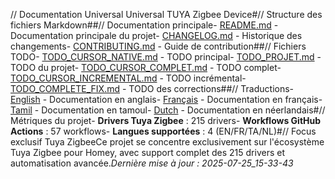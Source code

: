 // Documentation Universal Universal TUYA Zigbee Device#// Structure des fichiers Markdown##// Documentation principale- [README.md](README.md) - Documentation principale du projet- [CHANGELOG.md](CHANGELOG.md) - Historique des changements- [CONTRIBUTING.md](CONTRIBUTING.md) - Guide de contribution##// Fichiers TODO- [TODO_CURSOR_NATIVE.md](todo/TODO_CURSOR_NATIVE.md) - TODO principal- [TODO_PROJET.md](todo/TODO_PROJET.md) - TODO du projet- [TODO_CURSOR_COMPLET.md](todo/TODO_CURSOR_COMPLET.md) - TODO complet- [TODO_CURSOR_INCREMENTAL.md](todo/TODO_CURSOR_INCREMENTAL.md) - TODO incrémental- [TODO_COMPLETE_FIX.md](todo/TODO_COMPLETE_FIX.md) - TODO des corrections##// Traductions- [English](locales/en.md) - Documentation en anglais- [Français](locales/fr.md) - Documentation en français- [Tamil](locales/ta.md) - Documentation en tamoul- [Dutch](locales/nl.md) - Documentation en néerlandais#// Métriques du projet- **Drivers Tuya Zigbee** : 215 drivers- **Workflows GitHub Actions** : 57 workflows- **Langues supportées** : 4 (EN/FR/TA/NL)#// Focus exclusif Tuya ZigbeeCe projet se concentre exclusivement sur l'écosystème Tuya Zigbee pour Homey, avec support complet des 215 drivers et automatisation avancée.*Dernière mise à jour : 2025-07-25_15-33-43*